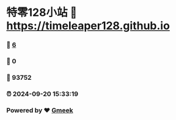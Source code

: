 # 特零128小站 :link: https://timeleaper128.github.io 
### :page_facing_up: [6](https://timeleaper128.github.io/tag.html) 
### :speech_balloon: 0 
### :hibiscus: 93752 
### :alarm_clock: 2024-09-20 15:33:19 
### Powered by :heart: [Gmeek](https://github.com/Meekdai/Gmeek)
